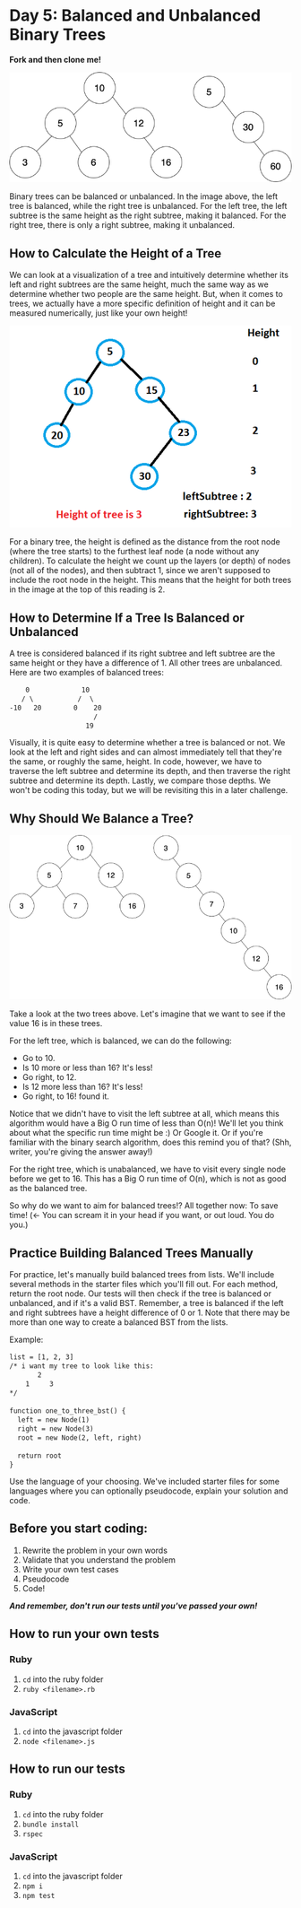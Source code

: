 # Day 5: Balanced and Unbalanced Binary Trees

**Fork and then clone me!**

![Balanced and unbalanced tree](./valid_trees.png)

Binary trees can be balanced or unbalanced. In the image above, the left tree is balanced, while the right tree is unbalanced. For the left tree, the left subtree is the same height as the right subtree, making it balanced. For the right tree, there is only a right subtree, making it unbalanced.

## How to Calculate the Height of a Tree

We can look at a visualization of a tree and intuitively determine whether its left and right subtrees are the same height, much the same way as we determine whether two people are the same height. But, when it comes to trees, we actually have a more specific definition of height and it can be measured numerically, just like your own height!

![Tree height](./tree_height.png)

For a binary tree, the height is defined as the distance from the root node (where the tree starts) to the furthest leaf node (a node without any children). To calculate the height we count up the layers (or depth) of nodes (not all of the nodes), and then subtract 1, since we aren't supposed to include the root node in the height. This means that the height for both trees in the image at the top of this reading is 2.

## How to Determine If a Tree Is Balanced or Unbalanced

A tree is considered balanced if its right subtree and left subtree are the same height or they have a difference of 1. All other trees are unbalanced. Here are two examples of balanced trees:

```
    0             10
   / \           /  \
-10   20        0    20
                     /
                   19
```

Visually, it is quite easy to determine whether a tree is balanced or not. We look at the left and right sides and can almost immediately tell that they're the same, or roughly the same, height. In code, however, we have to traverse the left subtree and determine its depth, and then traverse the right subtree and determine its depth. Lastly, we compare those depths. We won't be coding this today, but we will be revisiting this in a later challenge.

## Why Should We Balance a Tree?

![Two trees to compare](./tree_compare.png)

Take a look at the two trees above. Let's imagine that we want to see if the value 16 is in these trees. 

For the left tree, which is balanced, we can do the following:
* Go to 10. 
* Is 10 more or less than 16? It's less!
* Go right, to 12. 
* Is 12 more less than 16? It's less!
* Go right, to 16! found it.

Notice that we didn't have to visit the left subtree at all, which means this algorithm would have a Big O run time of less than O(n)! We'll let you think about what the specific run time might be :) Or Google it. Or if you're familiar with the binary search algorithm, does this remind you of that? (Shh, writer, you're giving the answer away!)

For the right tree, which is unabalanced, we have to visit every single node before we get to 16. This has a Big O run time of O(n), which is not as good as the balanced tree.

So why do we want to aim for balanced trees!? All together now: To save time! (<- You can scream it in your head if you want, or out loud. You do you.)

## Practice Building Balanced Trees Manually

For practice, let's manually build balanced trees from lists. We'll include several methods in the starter files which you'll fill out. For each method, return the root node. Our tests will then check if the tree is balanced or unbalanced, and if it's a valid BST. Remember, a tree is balanced if the left and right subtrees have a height difference of 0 or 1. Note that there may be more than one way to create a balanced BST from the lists.

Example:

```
list = [1, 2, 3]
/* i want my tree to look like this:
       2
    1     3
*/

function one_to_three_bst() {
  left = new Node(1)
  right = new Node(3)
  root = new Node(2, left, right)

  return root
}
```

Use the language of your choosing. We've included starter files for some languages where you can optionally pseudocode, explain your solution and code.

## Before you start coding:

1. Rewrite the problem in your own words
2. Validate that you understand the problem
3. Write your own test cases
4. Pseudocode
5. Code!

**_And remember, don't run our tests until you've passed your own!_**

## How to run your own tests

### Ruby

1. `cd` into the ruby folder
2. `ruby <filename>.rb`

### JavaScript

1. `cd` into the javascript folder
2. `node <filename>.js`

## How to run our tests

### Ruby

1. `cd` into the ruby folder
2. `bundle install`
3. `rspec`

### JavaScript

1. `cd` into the javascript folder
2. `npm i`
3. `npm test`
